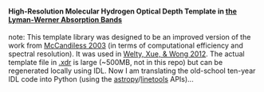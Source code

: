 #### High-Resolution Molecular Hydrogen Optical Depth Template in [the Lyman-Werner Absorption Bands](https://ui.adsabs.harvard.edu/abs/1993JMoSp.157..512A)

note: This template library was designed to be an improved version of the work from [McCandiless 2003](https://ui.adsabs.harvard.edu/abs/2003PASP..115..651M/abstract) (in terms of computational efficiency and spectral resolution). It was used in [Welty, Xue, & Wong 2012](https://ui.adsabs.harvard.edu/abs/2012ApJ...745..173W/abstract). The actual template file in [.xdr](https://www.harrisgeospatial.com/docs/SAVE.html) is large (~500MB, not in this repo) but can be regenerated locally using IDL. Now I am translating the old-school ten-year IDL code into Python (using the [astropy](https://www.astropy.org/)/[linetools](https://linetools.readthedocs.io/en/latest) APIs)...
